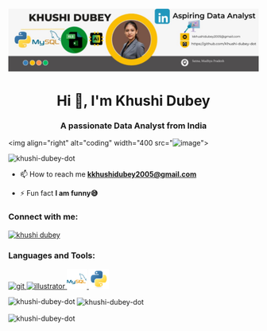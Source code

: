 ![logo](https://github.com/Khushi-dubey-dot/Khushi-Dubey/blob/main/IMG-20240918-WA0001.jpg)

<h1 align="center">Hi 👋, I'm Khushi Dubey</h1>
<h3 align="center">A passionate Data Analyst from India</h3>

<img align="right" alt="coding" width="400 src="![image](https://github.com/user-attachments/assets/d258c398-d23f-4c08-aca0-205b1b9016d0)">

<p align="left"> <img src="https://komarev.com/ghpvc/?username=khushi-dubey-dot&label=Profile%20views&color=0e75b6&style=flat" alt="khushi-dubey-dot" /> </p>

- 📫 How to reach me **kkhushidubey2005@gmail.com**

- ⚡ Fun fact **I am funny😅**

<h3 align="left">Connect with me:</h3>
<p align="left">
<a href="https://linkedin.com/in/khushi dubey" target="blank"><img align="center" src="https://raw.githubusercontent.com/rahuldkjain/github-profile-readme-generator/master/src/images/icons/Social/linked-in-alt.svg" alt="khushi dubey" height="30" width="40" /></a>
</p>

<h3 align="left">Languages and Tools:</h3>
<p align="left"> <a href="https://git-scm.com/" target="_blank" rel="noreferrer"> <img src="https://www.vectorlogo.zone/logos/git-scm/git-scm-icon.svg" alt="git" width="40" height="40"/> </a> <a href="https://www.adobe.com/in/products/illustrator.html" target="_blank" rel="noreferrer"> <img src="https://www.vectorlogo.zone/logos/adobe_illustrator/adobe_illustrator-icon.svg" alt="illustrator" width="40" height="40"/> </a> <a href="https://www.mysql.com/" target="_blank" rel="noreferrer"> <img src="https://raw.githubusercontent.com/devicons/devicon/master/icons/mysql/mysql-original-wordmark.svg" alt="mysql" width="40" height="40"/> </a> <a href="https://www.python.org" target="_blank" rel="noreferrer"> <img src="https://raw.githubusercontent.com/devicons/devicon/master/icons/python/python-original.svg" alt="python" width="40" height="40"/> </a> </p>

<p><img align="left" src="https://github-readme-stats.vercel.app/api/top-langs?username=khushi-dubey-dot&show_icons=true&locale=en&layout=compact" alt="khushi-dubey-dot" /></p>

<p>&nbsp;<img align="center" src="https://github-readme-stats.vercel.app/api?username=khushi-dubey-dot&show_icons=true&locale=en" alt="khushi-dubey-dot" /></p>

<p><img align="center" src="https://github-readme-streak-stats.herokuapp.com/?user=khushi-dubey-dot&" alt="khushi-dubey-dot" /></p>
